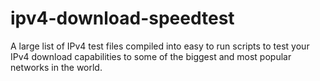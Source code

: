 # ipv4-download-speedtest
A large list of IPv4 test files compiled into easy to run scripts to test your IPv4 download capabilities to some of the biggest and most popular networks in the world.
